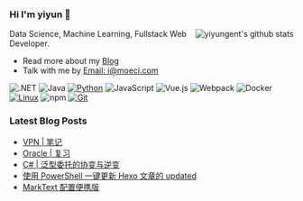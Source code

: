 ### Hi I'm yiyun 👋

<img align="right" src="https://github-readme-stats.vercel.app/api?username=yiyungent&show_icons=true&icon_color=0366d6&bg_color=ffffff&hide_title=true&hide=contribs&include_all_commits=true" alt="yiyungent's github stats"/>

Data Science, Machine Learning, Fullstack Web Developer.

- Read more about my [Blog](https://moeci.com/)
- Talk with me by [Email: i@moeci.com](mailto:i@moeci.com)

![.NET](https://img.shields.io/badge/.NET-512BD4?style=flat-square&logo=C-Sharp&logoColor=ffffff)
![Java](https://img.shields.io/badge/-Java-007396?style=flat-square&logo=java&logoColor=ffffff)
[![Python](https://img.shields.io/badge/-Python-3776AB?style=flat-square&logo=python&logoColor=ffffff)](https://www.python.org/)
![JavaScript](https://img.shields.io/badge/JavaScript-F7DF1E?style=flat-square&logo=JavaScript&logoColor=ffffff)
![Vue.js](https://img.shields.io/badge/-Vue.js-4FC08D?style=flat-square&logo=Vue.js&logoColor=ffffff)
![Webpack](https://img.shields.io/badge/-Webpack-8DD6F9?style=flat-square&logo=webpack&logoColor=ffffff)
![Docker](https://img.shields.io/badge/Docker-2496ED?style=flat-square&logo=docker&logoColor=ffffff)
[![Linux](https://img.shields.io/badge/-Linux-333333?style=flat-square&logo=linux&logoColor=white)](https://www.linuxfoundation.org/)
![npm](https://img.shields.io/badge/-NPM-CB3837?style=flat-square&logo=npm&logoColor=white)
[![Git](https://img.shields.io/badge/-Git-f05032?style=flat-square&logo=git&logoColor=white)](https://git-scm.com/)

### Latest Blog Posts

<!-- BLOG-POST-LIST:START -->
- [VPN | 笔记](https://moeci.com/posts/2022/01/vpn-notebook/)
- [Oracle | 复习](https://moeci.com/posts/2022/01/oracle-review/)
- [C# | 泛型委托的协变与逆变](https://moeci.com/posts/2022/01/CSharp-%E6%B3%9B%E5%9E%8B%E5%A7%94%E6%89%98%E7%9A%84%E5%8D%8F%E5%8F%98%E4%B8%8E%E9%80%86%E5%8F%98/)
- [使用 PowerShell 一键更新 Hexo 文章的 updated](https://moeci.com/posts/2022/01/powershell-hexo-updated/)
- [MarkText 配置便携版](https://moeci.com/posts/2022/01/marktext-notebook/)
<!-- BLOG-POST-LIST:END -->
